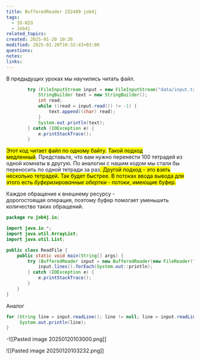 ```yaml
---
title: BufferedReader 252489 job4j
tags:
  - IO-NIO
  - Job4j
related_topics: 
created: 2025-01-20 10:26
modified: 2025-01-20T10:32:43+03:00
questions: 
notes: 
links: 
---
```


В предыдущих уроках мы научились читать файл.

```java
        try (FileInputStream input = new FileInputStream("data/input.txt")) {
            StringBuilder text = new StringBuilder();
            int read;
            while ((read = input.read()) != -1) {
                text.append((char) read);
            }
            System.out.println(text);
        } catch (IOException e) {
            e.printStackTrace();
        }
```

<mark class="hltr-yellow">Этот код читает файл по одному байту.</mark> <mark class="hltr-red">Такой подход медленный</mark>. Представьте, что вам нужно перенести 100 тетрадей из одной комнаты в другую. По аналогии с нашим кодом мы стали бы переносить по одной тетради за раз<mark class="hltr-green2">. Другой подход - это взять несколько тетрадей. Так будет быстрее. В потоках ввода вывода для этого есть _буферизированные обертки_ - потоки, имеющие буфер.</mark>

Каждое обращение к внешнему ресурсу - дорогостоящая операция, поэтому буфер помогает уменьшить количество таких обращений.

```java
package ru.job4j.io;

import java.io.*;
import java.util.ArrayList;
import java.util.List;

public class ReadFile {
    public static void main(String[] args) {
        try (BufferedReader input = new BufferedReader(new FileReader("data/input.txt"))) {
            input.lines().forEach(System.out::println);
        } catch (IOException e) {
            e.printStackTrace();
        }
    }
}
```

Аналог
```java
for (String line = input.readLine(); line != null; line = input.readLine()) {
     System.out.println(line);
}
```


-![[Pasted image 20250120103000.png]]


![[Pasted image 20250120103232.png]]

